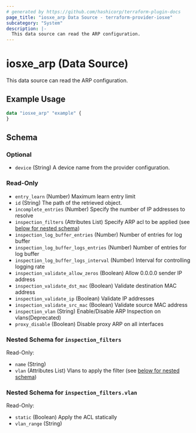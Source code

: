 ```yaml
---
# generated by https://github.com/hashicorp/terraform-plugin-docs
page_title: "iosxe_arp Data Source - terraform-provider-iosxe"
subcategory: "System"
description: |-
  This data source can read the ARP configuration.
---
```


# iosxe_arp (Data Source)

This data source can read the ARP configuration.

## Example Usage

```terraform
data "iosxe_arp" "example" {
}
```

<!-- schema generated by tfplugindocs -->
## Schema

### Optional

- `device` (String) A device name from the provider configuration.

### Read-Only

- `entry_learn` (Number) Maximum learn entry limit
- `id` (String) The path of the retrieved object.
- `incomplete_entries` (Number) Specify the number of IP addresses to resolve
- `inspection_filters` (Attributes List) Specify ARP acl to be applied (see [below for nested schema](#nestedatt--inspection_filters))
- `inspection_log_buffer_entries` (Number) Number of entries for log buffer
- `inspection_log_buffer_logs_entries` (Number) Number of entries for log buffer
- `inspection_log_buffer_logs_interval` (Number) Interval for controlling logging rate
- `inspection_validate_allow_zeros` (Boolean) Allow 0.0.0.0 sender IP address
- `inspection_validate_dst_mac` (Boolean) Validate destination MAC address
- `inspection_validate_ip` (Boolean) Validate IP addresses
- `inspection_validate_src_mac` (Boolean) Validate source MAC address
- `inspection_vlan` (String) Enable/Disable ARP Inspection on vlans(Deprecated)
- `proxy_disable` (Boolean) Disable proxy ARP on all interfaces

<a id="nestedatt--inspection_filters"></a>
### Nested Schema for `inspection_filters`

Read-Only:

- `name` (String)
- `vlan` (Attributes List) Vlans to apply the filter (see [below for nested schema](#nestedatt--inspection_filters--vlan))

<a id="nestedatt--inspection_filters--vlan"></a>
### Nested Schema for `inspection_filters.vlan`

Read-Only:

- `static` (Boolean) Apply the ACL statically
- `vlan_range` (String)
